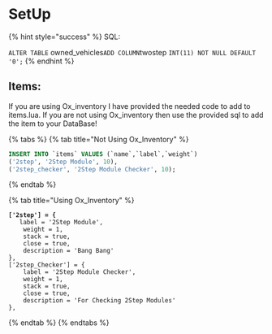 # SetUp

{% hint style="success" %}
SQL:&#x20;

`ALTER TABLE` owned\_vehicles`ADD COLUMN`twostep `INT(11) NOT NULL DEFAULT '0';`
{% endhint %}

## Items:

If you are using Ox\_inventory I have provided the needed code to add to items.lua. If you are not using Ox\_inventory then use the provided sql to add the item to your DataBase!

{% tabs %}
{% tab title="Not Using Ox_Inventory" %}
```sql
INSERT INTO `items` VALUES (`name`,`label`,`weight`)
('2step', '2Step Module', 10),
('2step_checker', '2Step Module Checker', 10);
```
{% endtab %}

{% tab title="Using Ox_Inventory" %}
<pre class="language-lua"><code class="lang-lua"><strong>['2step'] = {
</strong>	label = '2Step Module',
	weight = 1,
	stack = true,
	close = true,
	description = 'Bang Bang'
},
['2step_Checker'] = {
	label = '2Step Module Checker',
	weight = 1,
	stack = true,
	close = true,
	description = 'For Checking 2Step Modules'
},
</code></pre>
{% endtab %}
{% endtabs %}
